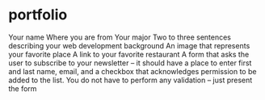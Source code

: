 # portfolio

Your name
Where you are from
Your major
Two to three sentences describing your web development background
An image that represents your favorite place
A link to your favorite restaurant
A form that asks the user to subscribe to your newsletter – it should have a place to 
enter first and last name, email, and a checkbox that acknowledges permission to be 
added to the list.  You do not have to perform any validation – just present the form